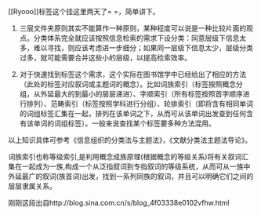 [[Ryooo]]标签这个挂这里两天了= =，简单讲下。

 1. 三层文件夹原则其实不能算作一种原则，某种程度可以说是一种比较片面的观点。分类体系完全就应该按照信息检索的需求下设分类：同意层级下信息太多，难以寻找，则应该考虑进一步细分；如果同一层级下信息太少，层级分类过多，就可能需要合并这些小的层级，以提高检索效率。

 2. 对于快速找到标签这个需求，这个实际在图书馆学中已经给出了相应的方法（此处的标签对应叙词或主题词的概念）。比如词族索引（标签按照概念分组，从外延最大的到最小的层层递进）、字顺索引（所有标签按照首字顺序进行排列）、范畴索引（标签按照学科进行分组）、轮排索引（即将含有相同单词的词组标签汇集在一起，排列在该单词之下，从而可从该单词出发查到任何含有该单词的词组标签）。一般来说查找某个标签要多种方法混用。

以上知识具体可参考《信息组织的分类法与主题法》，《文献分类法主题法导论》。

词族索引也称等级索引,是利用概念成族原理(根据概念的等级关系)将有关叙词汇集在一起成为一族,构成一个从泛指叙词到专指叙词的等级系统，从而可从一族中外延最广的叙词(族首词)出发，找到一系列同族的叙词，并且可以明确它们之间的层层隶属关系。


刚刚这段出自http://blog.sina.com.cn/s/blog_4f03338e0102vfhw.html



